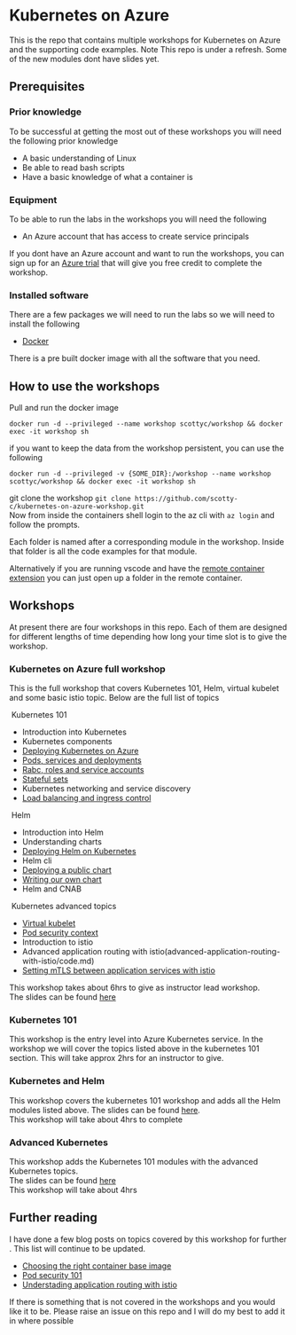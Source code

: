 # Kubernetes on Azure

This is the repo that contains multiple workshops for Kubernetes on Azure and the supporting code examples.
Note This repo is under a refresh. Some of the new modules dont have slides yet.

## Prerequisites

### Prior knowledge 
To be successful at getting the most out of these workshops you will need the following prior knowledge

* A basic understanding of Linux
* Be able to read bash scripts
* Have a basic knowledge of what a container is 

### Equipment
To be able to run the labs in the workshops you will need the following 

* An Azure account that has access to create service principals

If you dont have an Azure account and want to run the workshops, you can sign up for an [Azure trial](https://azure.microsoft.com/en-us/offers/ms-azr-0044p/?WT.mc_id=aksworkshop-github-sccoulto) that will give you free credit to complete the workshop.

### Installed software
There are a few packages we will need to run the labs so we will need to install the following

* [Docker](https://www.docker.com/)

There is a pre built docker image with all the software that you need.
 
## How to use the workshops

Pull and run the docker image  
 ```
 docker run -d --privileged --name workshop scottyc/workshop && docker exec -it workshop sh
 ```  
if you want to keep the data from the workshop persistent, you can use the following  
```  
docker run -d --privileged -v {SOME_DIR}:/workshop --name workshop scottyc/workshop && docker exec -it workshop sh
```   
git clone the workshop 
```git clone https://github.com/scotty-c/kubernetes-on-azure-workshop.git```  
Now from inside the containers shell login to the az cli with `az login` and follow the prompts.

Each folder is named after a corresponding module in the workshop. Inside that folder is all the code examples for that module.

Alternatively if you are running vscode and have the [remote container extension](https://marketplace.visualstudio.com/items?itemName=ms-vscode-remote.remote-containers/?WT.mc_id=aksworkshop-github-sccoulto) you can just open up a folder in the remote container.

## Workshops 

At present there are four workshops in this repo. Each of them are designed for different lengths of time depending how long your time slot is to give the workshop.

### Kubernetes on Azure full workshop
This is the full workshop that covers Kubernetes 101, Helm, virtual kubelet and some basic istio topic. Below are the full list of topics

 Kubernetes 101
 
* Introduction into Kubernetes
* Kubernetes components 
* [Deploying Kubernetes on Azure](deploying-kubernetes-on-azure/code.md)
* [Pods, services and deployments](pods-services-deployments/code.md)
* [Rabc, roles and service accounts](rbac-roles-service-accounts/code.md) 
* [Stateful sets](statefull-sets/code.md)
* Kubernetes networking and service discovery
* [Load balancing and ingress control](ingress-controller/code.md)

 Helm

* Introduction into Helm
* Understanding charts
* [Deploying Helm on Kubernetes](installing-helm-on-kubernetes/code.md)
* Helm cli
* [Deploying a public chart](deploying-a-public-chart/code.md)
* [Writing our own chart](writing-our-own-chart/code.md)
* Helm and CNAB

 Kubernetes advanced topics

* [Virtual kubelet](virtual-node-with-virtual-kubelet/code.md)
* [Pod security context](pod-security-policy/code.md) 
* Introduction to istio
* Advanced application routing with istio(advanced-application-routing-with-istio/code.md)
* [Setting mTLS between application services with istio](mTLS-with-istio/code.md) 

This workshop takes about 6hrs to give as instructor lead workshop.  
The slides can be found [here](slides/full-workshop/Kubernetes-on-Azure.pdf)  


### Kubernetes 101
This workshop is the entry level into Azure Kubernetes service. In the workshop we will cover the topics listed above in the kubernetes 101 section. This will take approx 2hrs for an instructor to give.  

### Kubernetes and Helm 
This workshop covers the kubernetes 101 workshop and adds all the Helm modules listed above. 
The slides can be found [here](slides/kubernetes-helm/Kubernetes-helm.pdf).  
This workshop will take about 4hrs to complete  

### Advanced Kubernetes
This workshop adds the Kubernetes 101 modules with the advanced Kubernetes topics.  
The slides can be found [here](slides/kubernetes-advanced/Kubernetes-advanced.pdf)  
This workshop will take about 4hrs   

## Further reading
I have done a few blog posts on topics covered by this workshop for further . This list will continue to be updated.
* [Choosing the right container base image](https://dev.to/scottyc/i-cho-cho-chose-you-container-image-part-1-227p)
* [Pod security 101](https://medium.com/devopslinks/kubernetes-pod-security-101-15fe8cda829e)
* [Understading application routing with istio](https://itnext.io/understanding-application-routing-in-istio-aade30d594f4)

If there is something that is not covered in the workshops and you would like it to be. Please raise an issue on this repo and I will do my best to add it in where possible

